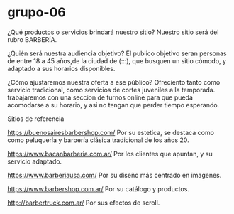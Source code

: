 # grupo-06

¿Qué productos o servicios brindará nuestro sitio?
Nuestro sitio será del rubro BARBERÍA.

¿Quién será nuestra audiencia
objetivo?
El publico objetivo seran personas de entre 18 a 45 años,de la ciudad de (:::), que busquen
un sitio cómodo, y adaptado a sus horarios disponibles.

¿Cómo ajustaremos nuestra oferta a ese público?
Ofreciento tanto como servicio tradicional, como servicios de cortes juveniles a la
temporada. trabajaremos con una seccion de turnos online para que pueda acomodarse a
su horario, y asi no tengan que perder tiempo esperando.

Sitios de referencia

https://buenosairesbarbershop.com/
Por su estetica, se destaca como como peluquería y barbería clásica tradicional de los años
20.

https://www.bacanbarberia.com.ar/
Por los clientes que apuntan, y su servicio adaptado.

https://www.barberiausa.com/
Por su diseño más centrado en imagenes.

https://www.barbershop.com.ar/
Por su catálogo y productos.

http://barbertruck.com.ar/
Por sus efectos de scroll.
